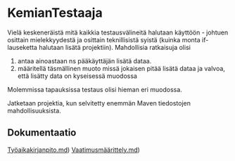 # KemianTestaaja

Vielä keskeneräistä mitä kaikkia testausvälineitä halutaan käyttöön - johtuen osittain mielekkyydestä ja osittain teknillisistä syistä (kuinka monta if- lauseketta halutaan lisätä projektiin). Mahdollisia ratkaisuja olisi 
1. antaa ainoastaan ns pääkäyttäjän lisätä dataa. 
2. määritellä täsmällinen muoto missä jokaisen pitää lisätä dataa ja valvoa, että lisätty data on kyseisessä muodossa

Molemmissa tapauksissa testaus olisi hieman eri muodossa.

Jatketaan projektia, kun selvitetty enemmän Maven tiedostojen mahdollisuuksista.

## Dokumentaatio

[Työaikakirjanpito.md](https://github.com/Deca89/ot-harjoitustyo/blob/master/dokumentaatio/Työaikakirjanpito.md))
[Vaatimusmäärittely.md](https://github.com/Deca89/ot-harjoitustyo/blob/master/dokumentaatio/Vaatimusmäärittely.md))
